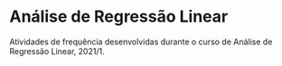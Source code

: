 # Análise de Regressão Linear

Atividades de frequência desenvolvidas durante o curso de Análise de Regressão Linear, 2021/1.
